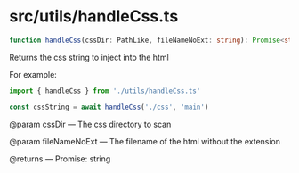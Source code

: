 # src/utils/handleCss.ts

```ts
function handleCss(cssDir: PathLike, fileNameNoExt: string): Promise<string>
```

Returns the css string to inject into the html

For example:

```ts
import { handleCss } from './utils/handleCss.ts'

const cssString = await handleCss('./css', 'main')
```

@param cssDir — The css directory to scan

@param fileNameNoExt — The filename of the html without the extension

@returns — Promise: string
